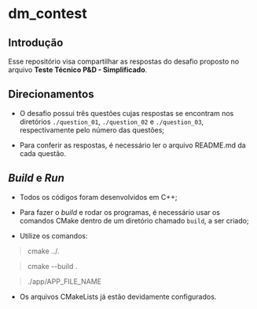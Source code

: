 # dm_contest

## Introdução

Esse repositório visa compartilhar as respostas do desafio proposto no arquivo **Teste Técnico P&D - Simplificado**.

## Direcionamentos

- O desafio possui três questões cujas respostas se encontram nos diretórios `./question_01`, `./question_02` e `./question_03`, respectivamente pelo número das questões;

- Para conferir as respostas, é necessário ler o arquivo README.md da cada questão.

## *Build* e *Run*

- Todos os códigos foram desenvolvidos em C++;

- Para fazer o *build* e rodar os programas, é necessário usar os comandos CMake dentro de um diretório chamado `build`, a ser criado;

- Utilize os comandos:

> cmake ../.

> cmake --build .

> ./app/APP_FILE_NAME

- Os arquivos CMakeLists já estão devidamente configurados.